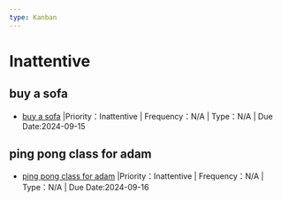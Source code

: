 ```yaml
---
type: Kanban
---
```

# Inattentive 

## buy a sofa
- [buy a sofa](<../../Tasks/Errands/buy a sofa/task.md>) |Priority：Inattentive | Frequency：N/A | Type：N/A | Due Date:2024-09-15

## ping pong class for adam
- [ping pong class for adam](<../../Tasks/Errands/ping pong class for adam/task.md>) |Priority：Inattentive | Frequency：N/A | Type：N/A | Due Date:2024-09-16

